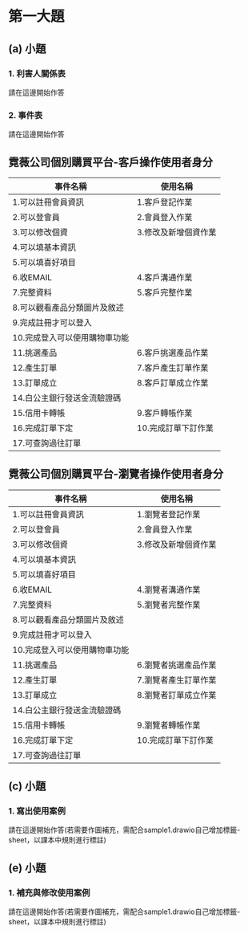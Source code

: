 # 第一大題 
## (a) 小題
### 1. 利害人關係表
請在這邊開始作答



### 2. 事件表
請在這邊開始作答
## 霓薇公司個別購買平台-客戶操作使用者身分
|事件名稱|使用名稱|
|--|--|
|1.可以註冊會員資訊|1.客戶登記作業|
|2.可以登會員|2.會員登入作業|
|3.可以修改個資|3.修改及新增個資作業|
|4.可以填基本資訊||
|5.可以填喜好項目||
|6.收EMAIL|4.客戶溝通作業|
|7.完整資料|5.客戶完整作業|
|8.可以觀看產品分類圖片及敘述||
|9.完成註冊才可以登入||
|10.完成登入可以使用購物車功能||
|11.挑選產品|6.客戶挑選產品作業|
|12.產生訂單|7.客戶產生訂單作業|
|13.訂單成立|8.客戶訂單成立作業|
|14.白公主銀行發送金流驗證碼||
|15.信用卡轉帳|9.客戶轉帳作業|
|16.完成訂單下定|10.完成訂單下訂作業|
|17.可查詢過往訂單||
## 霓薇公司個別購買平台-瀏覽者操作使用者身分
|事件名稱|使用名稱|
|--|--|
|1.可以註冊會員資訊|1.瀏覽者登記作業|
|2.可以登會員|2.會員登入作業|
|3.可以修改個資|3.修改及新增個資作業|
|4.可以填基本資訊||
|5.可以填喜好項目||
|6.收EMAIL|4.瀏覽者溝通作業|
|7.完整資料|5.瀏覽者完整作業|
|8.可以觀看產品分類圖片及敘述||
|9.完成註冊才可以登入||
|10.完成登入可以使用購物車功能||
|11.挑選產品|6.瀏覽者挑選產品作業|
|12.產生訂單|7.瀏覽者產生訂單作業|
|13.訂單成立|8.瀏覽者訂單成立作業|
|14.白公主銀行發送金流驗證碼||
|15.信用卡轉帳|9.瀏覽者轉帳作業|
|16.完成訂單下定|10.完成訂單下訂作業|
|17.可查詢過往訂單||
## (c) 小題
### 1. 寫出使用案例
請在這邊開始作答(若需要作圖補充，需配合sample1.drawio自己增加標籤-sheet，以課本中規則進行標註)


## (e) 小題
### 1. 補充與修改使用案例
請在這邊開始作答(若需要作圖補充，需配合sample1.drawio自己增加標籤-sheet，以課本中規則進行標註)